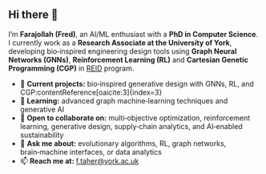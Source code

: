 ## Hi there 👋

I’m **Farajollah (Fred)**, an AI/ML enthusiast with a **PhD in Computer Science**. I currently work as a **Research Associate at the University of York**, developing bio‑inspired engineering design tools using **Graph Neural Networks (GNNs)**, **Reinforcement Learning (RL)** and **Cartesian Genetic Programming (CGP)** in [REID](https://riedesign.org/) program. 


- 🔭 **Current projects:** bio‑inspired generative design with GNNs, RL, and CGP:contentReference[oaicite:3]{index=3}  
- 🌱 **Learning:** advanced graph machine‑learning techniques and generative AI  
- 👯 **Open to collaborate on:** multi‑objective optimization, reinforcement learning, generative design, supply‑chain analytics, and AI‑enabled sustainability  
- 💬 **Ask me about:** evolutionary algorithms, RL, graph networks, brain‑machine interfaces, or data analytics  
- 📫 **Reach me at:** [f.taher@york.ac.uk](mailto:f.taher@york.ac.uk)  

<!--
**Tahernezhad/Tahernezhad** is a ✨ _special_ ✨ repository because its `README.md` (this file) appears on your GitHub profile.

Here are some ideas to get you started:

- 🔭 I’m currently working on ...
- 🌱 I’m currently learning ...
- 👯 I’m looking to collaborate on ...
- 🤔 I’m looking for help with ...
- 💬 Ask me about ...
- 📫 How to reach me: ...
- 😄 Pronouns: ...
- ⚡ Fun fact: ...
-->
